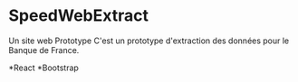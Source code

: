 # SpeedWebExtract
Un site web Prototype
C'est un prototype d'extraction des données pour le Banque de France.

*React
*Bootstrap

